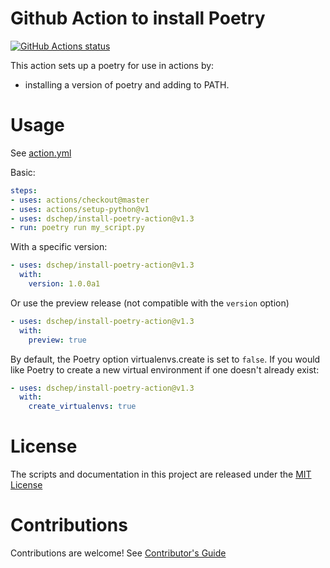 # Github Action to install Poetry

<p align="left">
  <a href="https://github.com/dschep/install-poetry-action"><img alt="GitHub Actions status" src="https://github.com/dschep/install-poetry-action/workflows/PR%20Checks/badge.svg"></a>
</p>

This action sets up a poetry for use in actions by:

- installing a version of poetry and adding to PATH.

# Usage

See [action.yml](action.yml)

Basic:
```yaml
steps:
- uses: actions/checkout@master
- uses: actions/setup-python@v1
- uses: dschep/install-poetry-action@v1.3
- run: poetry run my_script.py
```

With a specific version:
```yaml
- uses: dschep/install-poetry-action@v1.3
  with:
    version: 1.0.0a1
```

Or use the preview release (not compatible with the `version` option)
```yaml
- uses: dschep/install-poetry-action@v1.3
  with:
    preview: true
```

By default, the Poetry option virtualenvs.create is set to `false`. If you would
like Poetry to create a new virtual environment if one doesn't already exist:
```yaml
- uses: dschep/install-poetry-action@v1.3
  with:
    create_virtualenvs: true
```

# License

The scripts and documentation in this project are released under the [MIT License](LICENSE)

# Contributions

Contributions are welcome!  See [Contributor's Guide](docs/contributors.md)
